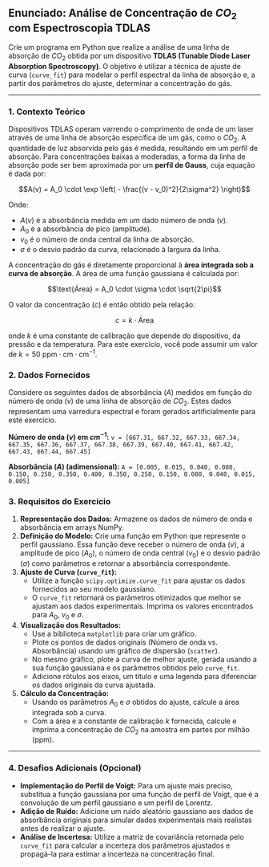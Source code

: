 ## Enunciado: Análise de Concentração de $CO_2$ com Espectroscopia TDLAS

Crie um programa em Python que realize a análise de uma linha de absorção de $CO_2$ obtida por um dispositivo **TDLAS (Tunable Diode Laser Absorption Spectroscopy)**. O objetivo é utilizar a técnica de ajuste de curva (`curve_fit`) para modelar o perfil espectral da linha de absorção e, a partir dos parâmetros do ajuste, determinar a concentração do gás.

---

### 1. Contexto Teórico

Dispositivos TDLAS operam varrendo o comprimento de onda de um laser através de uma linha de absorção específica de um gás, como o $CO_2$. A quantidade de luz absorvida pelo gás é medida, resultando em um perfil de absorção. Para concentrações baixas a moderadas, a forma da linha de absorção pode ser bem aproximada por um **perfil de Gauss**, cuja equação é dada por:

$$A(v) = A_0 \cdot \exp \left( - \frac{(v - v_0)^2}{2\sigma^2} \right)$$

Onde:
* $A(v)$ é a absorbância medida em um dado número de onda ($v$).
* $A_0$ é a absorbância de pico (amplitude).
* $v_0$ é o número de onda central da linha de absorção.
* $\sigma$ é o desvio padrão da curva, relacionado à largura da linha.

A concentração do gás é diretamente proporcional à **área integrada sob a curva de absorção**. A área de uma função gaussiana é calculada por:

$$\text{Área} = A_0 \cdot \sigma \cdot \sqrt{2\pi}$$

O valor da concentração ($c$) é então obtido pela relação:

$$c = k \cdot \text{Área}$$

onde $k$ é uma constante de calibração que depende do dispositivo, da pressão e da temperatura. Para este exercício, você pode assumir um valor de $k = 50 \text{ ppm} \cdot \text{cm} \cdot \text{cm}^{-1}$.

### 2. Dados Fornecidos

Considere os seguintes dados de absorbância ($A$) medidos em função do número de onda ($v$) de uma linha de absorção de $CO_2$. Estes dados representam uma varredura espectral e foram gerados artificialmente para este exercício.

**Número de onda ($v$) em $cm^{-1}$:**
`v = [667.31, 667.32, 667.33, 667.34, 667.35, 667.36, 667.37, 667.38, 667.39, 667.40, 667.41, 667.42, 667.43, 667.44, 667.45]`

**Absorbância ($A$) (adimensional):**
`A = [0.005, 0.015, 0.040, 0.080, 0.150, 0.250, 0.350, 0.400, 0.350, 0.250, 0.150, 0.080, 0.040, 0.015, 0.005]`

### 3. Requisitos do Exercício

1.  **Representação dos Dados:** Armazene os dados de número de onda e absorbância em arrays NumPy.
2.  **Definição do Modelo:** Crie uma função em Python que represente o perfil gaussiano. Essa função deve receber o número de onda ($v$), a amplitude de pico ($A_0$), o número de onda central ($v_0$) e o desvio padrão ($\sigma$) como parâmetros e retornar a absorbância correspondente.
3.  **Ajuste de Curva (`curve_fit`):**
    * Utilize a função `scipy.optimize.curve_fit` para ajustar os dados fornecidos ao seu modelo gaussiano.
    * O `curve_fit` retornará os parâmetros otimizados que melhor se ajustam aos dados experimentais. Imprima os valores encontrados para $A_0$, $v_0$ e $\sigma$.
4.  **Visualização dos Resultados:**
    * Use a biblioteca `matplotlib` para criar um gráfico.
    * Plote os pontos de dados originais (Número de onda vs. Absorbância) usando um gráfico de dispersão (`scatter`).
    * No mesmo gráfico, plote a curva de melhor ajuste, gerada usando a sua função gaussiana e os parâmetros obtidos pelo `curve_fit`.
    * Adicione rótulos aos eixos, um título e uma legenda para diferenciar os dados originais da curva ajustada.
5.  **Cálculo da Concentração:**
    * Usando os parâmetros $A_0$ e $\sigma$ obtidos do ajuste, calcule a área integrada sob a curva.
    * Com a área e a constante de calibração $k$ fornecida, calcule e imprima a concentração de $CO_2$ na amostra em partes por milhão (ppm).

---

### 4. Desafios Adicionais (Opcional)

* **Implementação do Perfil de Voigt:** Para um ajuste mais preciso, substitua a função gaussiana por uma função de perfil de Voigt, que é a convolução de um perfil gaussiano e um perfil de Lorentz.
* **Adição de Ruído:** Adicione um ruído aleatório gaussiano aos dados de absorbância originais para simular dados experimentais mais realistas antes de realizar o ajuste.
* **Análise de Incertesa:** Utilize a matriz de covariância retornada pelo `curve_fit` para calcular a incerteza dos parâmetros ajustados e propagá-la para estimar a incerteza na concentração final.